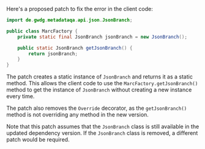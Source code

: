 Here's a proposed patch to fix the error in the client code:
```java
import de.gwdg.metadataqa.api.json.JsonBranch;

public class MarcFactory {
    private static final JsonBranch jsonBranch = new JsonBranch();

    public static JsonBranch getJsonBranch() {
        return jsonBranch;
    }
}
```
The patch creates a static instance of `JsonBranch` and returns it as a static method. This allows the client code to use the `MarcFactory.getJsonBranch()` method to get the instance of `JsonBranch` without creating a new instance every time.

The patch also removes the `Override` decorator, as the `getJsonBranch()` method is not overriding any method in the new version.

Note that this patch assumes that the `JsonBranch` class is still available in the updated dependency version. If the `JsonBranch` class is removed, a different patch would be required.